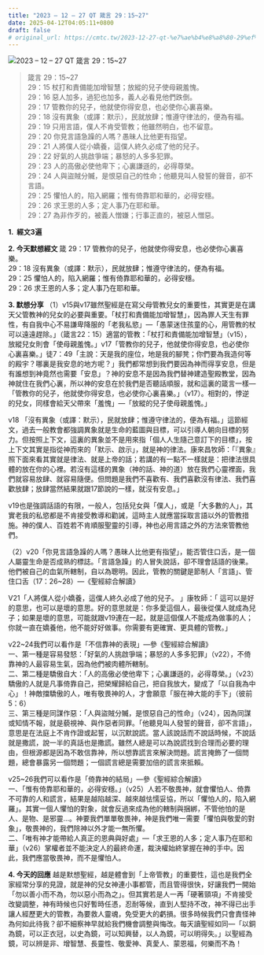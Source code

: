 ```yaml
---
title: "2023 – 12 – 27 QT 箴言 29：15~27"
date: 2025-04-12T04:05:11+0800
draft: false
# original_url: https://cmtc.tw/2023-12-27-qt-%e7%ae%b4%e8%a8%80-29%ef%bc%9a1527
---
```


![2023 – 12 – 27 QT 箴言 29：15\~27](/images/qt.jpg  "2023 – 12 – 27 QT 箴言 29：15\~27")

> 箴言 29：15\~27  
> 29：15 杖打和責備能加增智慧；放縱的兒子使母親羞愧。  
> 29：16 惡人加多，過犯也加多，義人必看見他們跌倒。  
> 29：17 管教你的兒子，他就使你得安息，也必使你心裏喜樂。  
> 29：18 沒有異象（或譯：默示），民就放肆；惟遵守律法的，便為有福。  
> 29：19 只用言語，僕人不肯受管教；他雖然明白，也不留意。  
> 29：20 你見言語急躁的人嗎？愚昧人比他更有指望。  
> 29：21 人將僕人從小嬌養，這僕人終久必成了他的兒子。  
> 29：22 好氣的人挑啟爭端；暴怒的人多多犯罪。  
> 29：23 人的高傲必使他卑下；心裏謙遜的，必得尊榮。  
> 29：24 人與盜賊分贓，是恨惡自己的性命；他聽見叫人發誓的聲音，卻不言語。  
> 29：25 懼怕人的，陷入網羅；惟有倚靠耶和華的，必得安穩。  
> 29：26 求王恩的人多；定人事乃在耶和華。  
> 29：27 為非作歹的，被義人憎嫌；行事正直的，被惡人憎惡。

**1.  經文3遍**

**2. 今天默想經文**
箴 29：17 管教你的兒子，他就使你得安息，也必使你心裏喜樂。  
29：18 沒有異象（或譯：默示），民就放肆；惟遵守律法的，便為有福。  
29：25 懼怕人的，陷入網羅；惟有倚靠耶和華的，必得安穩。  
29：26 求王恩的人多；定人事乃在耶和華。

**3. 默想分享**
（1）v15與v17雖然聖經是在寫父母管教兒女的重要性，其實更是在講天父管教神的兒女的必要與重要。「杖打和責備能加增智慧」，因為罪人天生有罪性，有自我中心不易謙卑降服的「老我私慾」—「愚蒙迷住孩童的心，用管教的杖可以遠遠趕除。」（箴言22：15）適當的管教：「杖打和責備能加增智慧」（v15），放縱兒女則會「使母親羞愧。」v17「管教你的兒子，他就使你得安息，也必使你心裏喜樂。」徒7：49「主說：天是我的座位，地是我的腳凳；你們要為我造何等的殿宇？哪裏是我安息的地方呢？」我們都常想到我們要因為神而得享安息，但是有誰想到神竟然也需要「安息」？神的安息不是因為我們替神建造聖殿教堂，因為神就住在我們心裏，所以神的安息在於我們是否聽話順服，就和這裏的箴言一樣—「管教你的兒子，他就使你得安息，也必使你心裏喜樂。」（v17）。相對的，悖逆的兒女，同樣會給天父帶來「羞愧」—「放縱的兒子使母親羞愧。」

v18 「沒有異象（或譯：默示），民就放肆；惟遵守律法的，便為有福。」這節經文，過去一般教會都強調異象就是生命的藍圖與目標，可以引導人朝向目標的努力。但按照上下文，這裏的異象並不是用來指「個人人生隨己意訂下的目標」，按上下文其實是指從神而來的「默示、啟示」，就是神的律法。康來昌牧師：「『異象』照下面來看其實就是律法、就是上帝的話；若講的有一點不一樣就是：把律法很具體的放在你的心裡。若沒有這樣的異象（神的話、神的道）放在我們心靈裡面，我們就容易放肆、就容易隨便。但問題是我們不喜歡有、我們喜歡沒有律法、我們喜歡放肆；放肆當然結果就跟17節說的一樣，就沒有安息。」

v19也是強調話語的有限，一般人，包括兒女與「僕人」，或是「大多數的人」，其實老我的私慾都是不肯接受教導和勸誡，這時主人就應當採取言語以外的管教措施。神的僕人、百姓若不肯順服聖靈的引導，神也必用言語之外的方法來管教他們。

（2）v20「你見言語急躁的人嗎？愚昧人比他更有指望」，能否管住口舌，是一個人屬靈生命是否成熟的標誌。「言語急躁」的人冒失說話，卻不理會話語的後果。他們被自己的血氣所轄制，自以為聰明。因此，管教的關鍵是節制人「言語」、管住口舌（17：26\~28）—《聖經綜合解讀》

V21「人將僕人從小嬌養，這僕人終久必成了他的兒子。 」康牧師：「 這可以是好的意思，也可以是壞的意思。好的意思就是：你多愛這個人，最後從僕人就成為兒子；如果是壞的意思，可能就跟v19連在一起，就是這個僕人不能成為做事的人；你就一直在嬌養他，他不能好好做事。你需要有更確實、更具體的管教。」

v22\~24我們可以看作是「不信靠神的表現」—參《聖經綜合解讀》  
一、第一種是容易發怒：「好氣的人挑啟爭端；暴怒的人多多犯罪」（v22），不倚靠神的人最容易生氣，因為他們被肉體所轄制。  
二、第二種是驕傲自大：「人的高傲必使他卑下；心裏謙遜的，必得尊榮。」（v23）驕傲的人就是凡事倚靠自己，把榮耀歸給自己，把自我放大，變成了「以自我為中心」！神敵擋驕傲的人，唯有敬畏神的人，才會願意「服在神大能的手下」（彼前5：6）  
三、第三種是同謀作惡：「人與盜賊分贓，是恨惡自己的性命」（v24），因為同謀或知情不報，就是藐視神、與作惡者同罪。「他聽見叫人發誓的聲音，卻不言語」，意思是在法庭上不肯作證或起誓，以沉默說謊。當人該說話而不說話時候，不說話就是撒謊，說一半的真話也是撒謊。雖然人總是可以為說謊找到合理而必要的理由，但根源都是因為不敢信靠神，所以想靠謊言來解決問題。謊言掩飾了一個問題，總會暴露另一個問題；一個謊言總是需要加倍的謊言來抵賴。

v25\~26我們可以看作是「倚靠神的結局」—參《聖經綜合解讀》  
一、「惟有倚靠耶和華的，必得安穩。」（v25）人若不敬畏神，就會懼怕人、倚靠不可靠的人和謊言，結果是越陷越深、越來越怯懦妥協，所以「懼怕人的，陷入網羅」。其實一個人懼怕的對象，就會反過來成為他的轄制與捆綁，不管他怕的是人、是物、是邪靈…。神要我們單單敬畏神，神是我們唯一需要「懼怕與敬愛的對象」，敬畏神的，我們除神以外才能一無所懼。  
二、「唯有神才能帶給人真正的恩典與好處」—「求王恩的人多；定人事乃在耶和華」（v26）掌權者並不能決定人的最終命運，裁決權始終掌握在神的手中。因此，我們應當敬畏神，而不是懼怕人。

**4. 今天的回應**
越是默想聖經，越是體會到「上帝管教」的重要性，這也是我們全家經常分享的見證，就是神的兒女神連小事都管，而且管得很快，好讓我們一開始「勿以善小而不為，勿以惡小而為之」。但其實若是人一再「硬著頸項」不肯接受改變調整，神有時候也只好暫時任憑，忍耐等候，直到人堅持不改，神不得已出手讓人經歷更大的管教，為要救人靈魂，免受更大的虧損。很多時候我們只會責怪神為何如此待我？卻不細察神早就給我們機會調整與悔改。每天讀聖經如同—「以銅為鏡，可以正衣冠，以史為鏡，可以知興替，以人為鏡，可以明得失。」以聖經為鏡，可以辨是非、增智慧、長靈性、敬愛神、真愛人、蒙恩福，何樂而不為！
